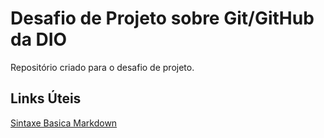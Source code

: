 # Desafio de Projeto sobre Git/GitHub da DIO 
Repositório criado para o desafio de projeto.

## Links Úteis
[Sintaxe Basica Markdown](https://www.markdownguide.org/basic-syntax/)
